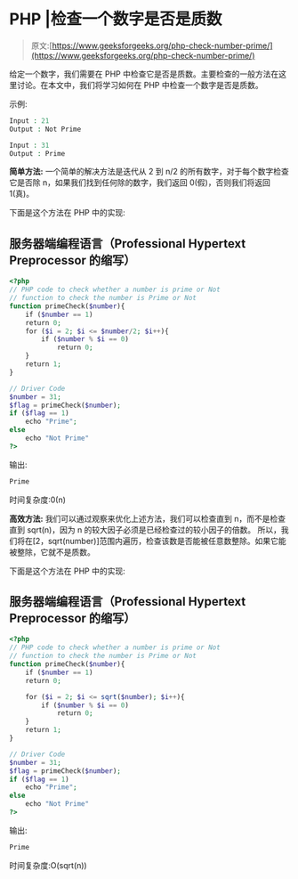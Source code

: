 # PHP |检查一个数字是否是质数

> 原文:[https://www.geeksforgeeks.org/php-check-number-prime/](https://www.geeksforgeeks.org/php-check-number-prime/)

给定一个数字，我们需要在 PHP 中检查它是否是质数。主要检查的一般方法在这里讨论。在本文中，我们将学习如何在 PHP 中检查一个数字是否是质数。

示例:

```php
Input : 21
Output : Not Prime

Input : 31
Output : Prime

```

**简单方法:**
一个简单的解决方法是迭代从 2 到 n/2 的所有数字，对于每个数字检查它是否除 n，如果我们找到任何除的数字，我们返回 0(假)，否则我们将返回 1(真)。

下面是这个方法在 PHP 中的实现:

## 服务器端编程语言（Professional Hypertext Preprocessor 的缩写）

```php
<?php
// PHP code to check whether a number is prime or Not
// function to check the number is Prime or Not
function primeCheck($number){
    if ($number == 1)
    return 0;
    for ($i = 2; $i <= $number/2; $i++){
        if ($number % $i == 0)
            return 0;
    }
    return 1;
}

// Driver Code
$number = 31;
$flag = primeCheck($number);
if ($flag == 1)
    echo "Prime";
else
    echo "Not Prime"
?>
```

输出:

```php
Prime
```

时间复杂度:0(n)

**高效方法:**
我们可以通过观察来优化上述方法，我们可以检查直到 n，而不是检查直到 sqrt(n)，因为 n 的较大因子必须是已经检查过的较小因子的倍数。
所以，我们将在[2，sqrt(number)]范围内遍历，检查该数是否能被任意数整除。如果它能被整除，它就不是质数。

下面是这个方法在 PHP 中的实现:

## 服务器端编程语言（Professional Hypertext Preprocessor 的缩写）

```php
<?php
// PHP code to check whether a number is prime or Not
// function to check the number is Prime or Not
function primeCheck($number){
    if ($number == 1)
    return 0;

    for ($i = 2; $i <= sqrt($number); $i++){
        if ($number % $i == 0)
            return 0;
    }
    return 1;
}

// Driver Code
$number = 31;
$flag = primeCheck($number);
if ($flag == 1)
    echo "Prime";
else
    echo "Not Prime"
?>
```

输出:

```php
Prime
```

时间复杂度:O(sqrt(n))